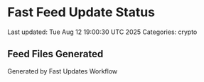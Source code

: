 # Fast Feed Update Status
Last updated: Tue Aug 12 19:00:30 UTC 2025
Categories: crypto

## Feed Files Generated

Generated by Fast Updates Workflow
